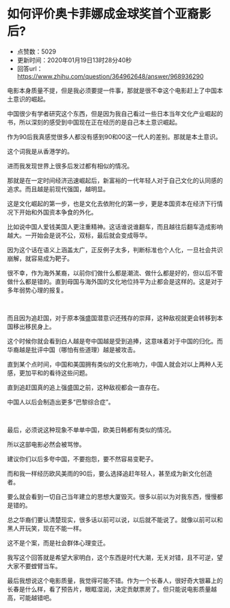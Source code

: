 # 如何评价奥卡菲娜成金球奖首个亚裔影后?
- 点赞数：5029
- 更新时间：2020年01月19日13时28分40秒
- 回答url：https://www.zhihu.com/question/364962648/answer/968936290
<body>
 <p data-pid="kGPleohm">电影本身质量不提，但是我必须要提一件事，那就是很不幸这个电影赶上了中国本土意识的崛起。</p>
 <p data-pid="0Ie5QHkM">中国很少有学者研究这个东西，但是因为我自己看过一些日本当年文化产业崛起的书，所以深刻的感受到中国现在正在经历的是自己本土意识崛起。</p>
 <p data-pid="SXd9djKX">作为90后我真感觉很多人都没有感到90和00这一代人的差别。那就是本土意识。</p>
 <p data-pid="b3gqLwuY">这个词我是从香港学的。</p>
 <p data-pid="P5qsAVSw">进而我发现世界上很多后发过都有相似的情况。</p>
 <p data-pid="s9ANQniF">那就是在一定时间经济迅速崛起后，新富裕的一代年轻人对于自己文化的认同感的追求。而且越是前现代强国，越明显。</p>
 <p data-pid="1OhPrjdr">这是文化崛起的第一步，也是文化去依附化的第一步，更是本国资本在经济下行情况下开始和外国资本争食的外化。</p>
 <p data-pid="ULxTAE1m">比如说中国人爱钱美国人更注重精神。这话谁说谁翻车，而且越往后翻车造成影响越大。一开始会是说不公，双标，最后就会变成辱华。</p>
 <p data-pid="OoCDfsAy">因为这个话在语义上涵盖太广，正反例子太多，判断标准也个人化，一旦社会共识崩解，就容易成为靶子。</p>
 <p data-pid="luxpEnGG">很不幸，作为海外某裔，以前你们做什么都是潮流、做什么都是好的，但以后不管做什么都是错的。直到母国与海外国的文化地位持平为止都会是这样的。这是对于多年弱势心理的报复。</p>
 <p class="ztext-empty-paragraph"><br></p>
 <p data-pid="mjpFq8SV">而且因为追赶国，对于原本强盛国潜意识还残存的崇拜，这种敌视就更会转移到本国移出移民身上。</p>
 <p data-pid="7nGXoTs6">这个时候你就会看到白人越是夸中国越是受到追捧，这意味着对于中国的归化。而华裔越是批评中国（哪怕有些道理）越是被攻击。</p>
 <p data-pid="uDPtRSWI">直到某个点时间，中国和美国拥有类似的文化影响力，中国人就会对以上两种人无感，更加平和的看待这些问题。</p>
 <p data-pid="V5iMrG4y">直到追赶国真的追上强盛国之前，这种敌视都会一直存在。</p>
 <p data-pid="AoINhwTc">中国人以后会制造出更多“巴黎综合症”。</p>
 <p class="ztext-empty-paragraph"><br></p>
 <p data-pid="nHRl1aJO">最后，必须说这种现象不单单中国，欧美日韩都有类似的情况。</p>
 <p data-pid="1V5w0yJD">所以这部电影必然会被骂惨。</p>
 <p data-pid="goDaD7Rt">建议你们以后多夸中国，不要抱怨，要不然容易变靶子。</p>
 <p data-pid="hN3mwaf4">而和我一样经历欧风美雨的90后，要么选择追赶年轻人，甚至成为新文化创造者。</p>
 <p data-pid="ns1W_evp">要么就会看到一切自己当年建立的思想大厦毁灭。很多以前以为对我东西，慢慢都是错的。</p>
 <p data-pid="bSj2mO8Z">总之华裔们要认清楚现实，很多话以前可以说，以后就不能说了。就像以前可以和黑人开玩笑，现在不能一样。</p>
 <p data-pid="GZxwlB_n">这不是个案，而是社会群体心理变迁。</p>
 <p data-pid="m_MRxJle">我写这个回答就是希望大家明白，这个东西是时代大潮，无关对错，且不可逆，望大家不要螳臂当车。</p>
 <p data-pid="BhYJBs1A">最后我想说这个电影质量，我觉得可能不错。作为一个长春人，很好奇大银幕上的长春是什么样，看了预告片，眼眶湿润，决定贡献票房了。但只能说电影质量越高，可能越错吧。</p>
 <p></p>
</body>